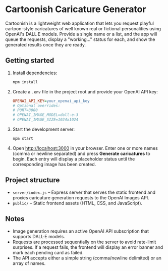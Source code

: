 # Cartoonish Caricature Generator

Cartoonish is a lightweight web application that lets you request playful cartoon-style caricatures of well known real or fictional personalities using OpenAI's DALL·E models. Provide a single name or a list, and the app will queue the requests, display a "working…" status for each, and show the generated results once they are ready.

## Getting started

1. Install dependencies:

   ```bash
   npm install
   ```

2. Create a `.env` file in the project root and provide your OpenAI API key:

   ```ini
   OPENAI_API_KEY=your_openai_api_key
   # Optional overrides:
   # PORT=3000
   # OPENAI_IMAGE_MODEL=dall-e-3
   # OPENAI_IMAGE_SIZE=1024x1024
   ```

3. Start the development server:

   ```bash
   npm start
   ```

4. Open [http://localhost:3000](http://localhost:3000) in your browser. Enter one or more names (comma or newline separated) and press **Generate caricatures** to begin. Each entry will display a placeholder status until the corresponding image has been created.

## Project structure

- `server/index.js` – Express server that serves the static frontend and proxies caricature generation requests to the OpenAI Images API.
- `public/` – Static frontend assets (HTML, CSS, and JavaScript).

## Notes

- Image generation requires an active OpenAI API subscription that supports DALL·E models.
- Requests are processed sequentially on the server to avoid rate-limit surprises. If a request fails, the frontend will display an error banner and mark each pending card as failed.
- The API accepts either a simple string (comma/newline delimited) or an array of names.

